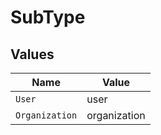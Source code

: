 # SubType


## Values

| Name           | Value          |
| -------------- | -------------- |
| `User`         | user           |
| `Organization` | organization   |